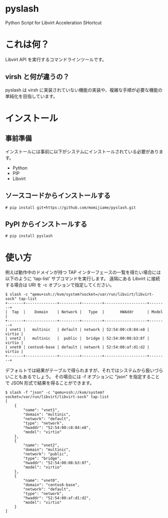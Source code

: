 pyslash
=======

Python Script for Libvirt Acceleration SHortcut 

# これは何？

Libvirt API を実行するコマンドラインツールです。

## virsh と何が違うの？

pyslash は virsh に実装されていない機能の実装や、複雑な手順が必要な機能の単純化を目指しています。

# インストール

## 事前準備

インストールには事前に以下がシステムにインストールされている必要があります。

* Python
* PIP
* Libvirt

## ソースコードからインストールする

```
# pip install git+https://github.com/momijiame/pyslash.git
```

## PyPI からインストールする

```
# pip install pyslash
```

# 使い方

例えば動作中のドメインが持つ TAP インターフェースの一覧を得たい場合には以下のように 'tap-list' サブコマンドを実行します。
遠隔にある Libvirt に接続する場合は URI を -c オプションで指定してください。
```
$ slash -c "qemu+ssh://kvm/system?socket=/var/run/libvirt/libvirt-sock" tap-list
+-------+--------------+---------+---------+-------------------+--------+
|  Tap  |    Domain    | Network |   Type  |       HWAddr      | Model  |
+-------+--------------+---------+---------+-------------------+--------+
| vnet1 |   multinic   | default | network | 52:54:00:c8:84:e8 | virtio |
| vnet2 |   multinic   |  public |  bridge | 52:54:00:08:b3:8f | virtio |
| vnet0 | centos6-base | default | network | 52:54:00:af:d1:d2 | virtio |
+-------+--------------+---------+---------+-------------------+--------+
```

デフォルトでは結果がテーブルで得られますが、それではシステムから扱いづらいこともあるでしょう。
その場合には -f オプションに "json" を指定することで JSON 形式で結果を得ることができます。
```
$ slash -f "json" -c "qemu+ssh://kvm/system?socket=/var/run/libvirt/libvirt-sock" tap-list
[
    {
        "name": "vnet1",
        "domain": "multinic",
        "network": "default",
        "type": "network",
        "hwaddr": "52:54:00:c8:84:e8",
        "model": "virtio"
    },
    {
        "name": "vnet2",
        "domain": "multinic",
        "network": "public",
        "type": "bridge",
        "hwaddr": "52:54:00:08:b3:8f",
        "model": "virtio"
    },
    {
        "name": "vnet0",
        "domain": "centos6-base",
        "network": "default",
        "type": "network",
        "hwaddr": "52:54:00:af:d1:d2",
        "model": "virtio"
    }
]

```
